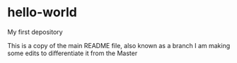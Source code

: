 # hello-world
My first depository

This is a copy of the main README file, also known as a branch 
I am making some edits to differentiate it from the Master

